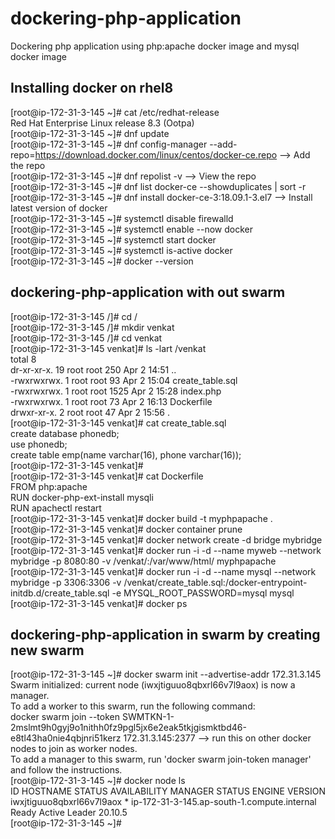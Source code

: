 # dockering-php-application
Dockering php application using php:apache docker image and mysql docker image

## Installing docker on rhel8
[root@ip-172-31-3-145 ~]# cat /etc/redhat-release  
Red Hat Enterprise Linux release 8.3 (Ootpa)  
[root@ip-172-31-3-145 ~]# dnf update  
[root@ip-172-31-3-145 ~]# dnf config-manager --add-repo=https://download.docker.com/linux/centos/docker-ce.repo --> Add the repo  
[root@ip-172-31-3-145 ~]# dnf repolist -v --> View the repo  
[root@ip-172-31-3-145 ~]# dnf list docker-ce --showduplicates | sort -r  
[root@ip-172-31-3-145 ~]# dnf install docker-ce-3:18.09.1-3.el7 --> Install latest version of docker  
[root@ip-172-31-3-145 ~]# systemctl disable firewalld  
[root@ip-172-31-3-145 ~]# systemctl enable --now docker  
[root@ip-172-31-3-145 ~]# systemctl start docker  
[root@ip-172-31-3-145 ~]# systemctl is-active docker  
[root@ip-172-31-3-145 ~]# docker --version  

## dockering-php-application with out swarm
[root@ip-172-31-3-145 /]# cd /  
[root@ip-172-31-3-145 /]# mkdir venkat  
[root@ip-172-31-3-145 /]# cd venkat  
[root@ip-172-31-3-145 venkat]# ls -lart /venkat  
total 8  
dr-xr-xr-x. 19 root root  250 Apr  2 14:51 ..  
-rwxrwxrwx.  1 root root   93 Apr  2 15:04 create_table.sql  
-rwxrwxrwx.  1 root root 1525 Apr  2 15:28 index.php  
-rwxrwxrwx.  1 root root   73 Apr  2 16:13 Dockerfile  
drwxr-xr-x.  2 root root   47 Apr  2 15:56 .  
[root@ip-172-31-3-145 venkat]# cat create_table.sql  
create database phonedb;  
use phonedb;  
create table emp(name varchar(16), phone varchar(16));  
[root@ip-172-31-3-145 venkat]#  
[root@ip-172-31-3-145 venkat]# cat Dockerfile  
FROM php:apache  
RUN docker-php-ext-install mysqli  
RUN apachectl restart  
[root@ip-172-31-3-145 venkat]# docker build -t myphpapache .  
[root@ip-172-31-3-145 venkat]# docker container prune  
[root@ip-172-31-3-145 venkat]# docker network create -d bridge mybridge  
[root@ip-172-31-3-145 venkat]# docker run -i -d --name myweb --network mybridge -p 8080:80 -v /venkat/:/var/www/html/ myphpapache  
[root@ip-172-31-3-145 venkat]# docker run -i -d --name mysql --network mybridge -p 3306:3306 -v /venkat/create_table.sql:/docker-entrypoint-initdb.d/create_table.sql -e MYSQL_ROOT_PASSWORD=mysql mysql  
[root@ip-172-31-3-145 venkat]# docker ps  

## dockering-php-application in swarm by creating new swarm
[root@ip-172-31-3-145 ~]# docker swarm init --advertise-addr 172.31.3.145  
Swarm initialized: current node (iwxjtiguuo8qbxrl66v7l9aox) is now a manager.  
To add a worker to this swarm, run the following command:  
 docker swarm join --token SWMTKN-1-2mslmt9h0gyj9o1nithh0fz9pgl5jx6e2eak5tkjgismktbd46-e8tl43ha0nie4qbjnri51kerz 172.31.3.145:2377 --> run this on other docker nodes to join as worker nodes.  
To add a manager to this swarm, run 'docker swarm join-token manager' and follow the instructions.  
[root@ip-172-31-3-145 ~]# docker node ls  
ID                            HOSTNAME                                      STATUS    AVAILABILITY   MANAGER STATUS   ENGINE VERSION  
iwxjtiguuo8qbxrl66v7l9aox *   ip-172-31-3-145.ap-south-1.compute.internal   Ready     Active         Leader           20.10.5  
[root@ip-172-31-3-145 ~]#  



